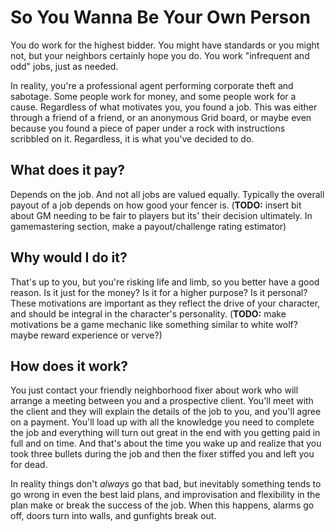 # So You Wanna Be Your Own Person

You do work for the highest bidder.  You might have standards or you might not, but your neighbors certainly hope you do.  You work "infrequent and odd" jobs, just as needed.

In reality, you're a professional agent performing corporate theft and sabotage.  Some people work for money, and some people work for a cause.  Regardless of what motivates you, you found a job.  This was either through a friend of a friend, or an anonymous Grid board, or maybe even because you found a piece of paper under a rock with instructions scribbled on it.  Regardless, it is what you've decided to do.

## What does it pay?

Depends on the job.  And not all jobs are valued equally.  Typically the overall payout of a job depends on how good your fencer is. (**TODO:** insert bit about GM needing to be fair to players but its' their decision ultimately.  In gamemastering section, make a payout/challenge rating estimator)

## Why would I do it?

That's up to you, but you're risking life and limb, so you better have a good reason.  Is it just for the money?  Is it for a higher purpose?  Is it personal?  These motivations are important as they reflect the drive of your character, and should be integral in the character's personality.  (**TODO:** make motivations be a game mechanic like something similar to white wolf?  maybe reward experience or verve?)

## How does it work?

You just contact your friendly neighborhood fixer about work who will arrange a meeting between you and a prospective client.  You'll meet with the client and they will explain the details of the job to you, and you'll agree on a payment.  You'll load up with all the knowledge you need to complete the job and everything will turn out great in the end with you getting paid in full and on time.  And that's about the time you wake up and realize that you took three bullets during the job and then the fixer stiffed you and left you for dead.

In reality things don't *always* go that bad, but inevitably something tends to go wrong in even the best laid plans, and improvisation and flexibility in the plan make or break the success of the job.  When this happens, alarms go off, doors turn into walls, and gunfights break out.

